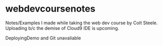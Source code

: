 # webdevcoursenotes
Notes/Examples I made while taking the web dev course by Colt Steele. Uploading b/c the demise of Cloud9 IDE is upcoming.

DeployingDemo and Git unavaliable 
